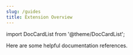 ```yaml
---
slug: /guides
title: Extension Overview
---
```

import DocCardList from '@theme/DocCardList';

Here are some helpful documentation references.
<DocCardList />